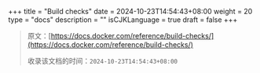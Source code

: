 +++
title = "Build checks"
date = 2024-10-23T14:54:43+08:00
weight = 20
type = "docs"
description = ""
isCJKLanguage = true
draft = false
+++

> 原文：[https://docs.docker.com/reference/build-checks/](https://docs.docker.com/reference/build-checks/)
>
> 收录该文档的时间：`2024-10-23T14:54:43+08:00`
